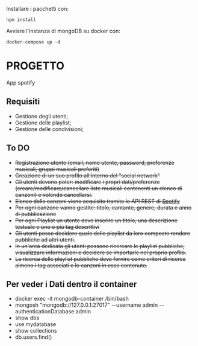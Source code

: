 Installare i pacchetti con: 
```
npm install
```
Avviare l'instanza di mongoDB su docker con: 
```
docker-compose up -d
```

# PROGETTO
App spotify

## Requisiti
- Gestione degli utenti;
- Gestione delle playlist;
- Gestione delle condivisioni;

## To DO

- ~~Registrazione utente (email, nome utente, password, preferenze musicali,  gruppi musicali preferiti)~~
- ~~Creazione di un suo profilo all'interno del "social network"~~
- ~~Gli utenti devono poter: modificare i propri dati/preferenze (creare/modificare/cancellare liste musicali contenenti un elenco di canzoni) e volendo cancellarsi.~~
- ~~Elenco delle canzoni viene acquisito tramite le API REST di [Spotify](https:////developer.spotify.com/documentation/web-api/reference)~~
- ~~Per ogni canzone vanno gestite: titolo, cantante, genere, durata e anno di pubblicazione~~
- ~~Per ogni Playlist un utente deve inserire un titolo, una descrizione testuale e uno o più tag descrittivi~~
- ~~Gli utenti posso decidere quale delle playlist da loro composte rendere pubbliche ad altri utenti.~~
- ~~In un'area dedicata gli utenti possono ricercare le playlist pubbliche, visualizzare informazioni e decidere se importarle nel proprio profilo.~~
- ~~La ricerca delle playlist pubbliche deve fornire come criteri di ricerca almeno i tag associati e le canzoni in esse contenute.~~

## Per veder i Dati dentro il container

- docker exec -it mongodb-container /bin/bash
- mongosh "mongodb://127.0.0.1:27017" --username admin --authenticationDatabase admin
- show dbs
- use mydatabase
- show collections
- db.users.find()
